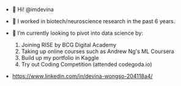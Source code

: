 - 👋 Hi! @imdevina
- 👀 I worked in biotech/neuroscience research in the past 6 years.
- 🌱 I’m currently looking to pivot into data science by:
  1. Joining RISE by BCG Digital Academy
  2. Taking up online courses such as Andrew Ng's ML Coursera
  3. Build up my portfolio in Kaggle
  4. Try out Coding Competition (attended codegoda.io)

- https://www.linkedin.com/in/devina-wongso-204118a4/

<!---
imdevina/imdevina is a ✨ special ✨ repository because its `README.md` (this file) appears on your GitHub profile.
You can click the Preview link to take a look at your changes.
--->
